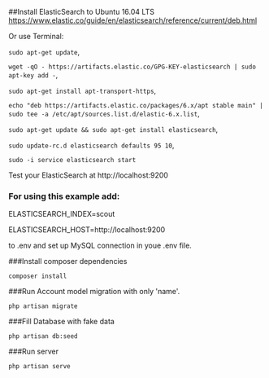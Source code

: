##Install ElasticSearch to Ubuntu 16.04 LTS
https://www.elastic.co/guide/en/elasticsearch/reference/current/deb.html

Or use Terminal:

`sudo apt-get update`,

`wget -qO - https://artifacts.elastic.co/GPG-KEY-elasticsearch | sudo apt-key add -`,

`sudo apt-get install apt-transport-https`,

`echo "deb https://artifacts.elastic.co/packages/6.x/apt stable main" | sudo tee -a /etc/apt/sources.list.d/elastic-6.x.list`,

`sudo apt-get update && sudo apt-get install elasticsearch`,

`sudo update-rc.d elasticsearch defaults 95 10`,

`sudo -i service elasticsearch start`

Test your ElasticSearch at http://localhost:9200 


### For using this example add:
ELASTICSEARCH_INDEX=scout

ELASTICSEARCH_HOST=http://localhost:9200

to .env and set up MySQL connection in youe .env file.

###Install composer dependencies

`composer install`

###Run Account model migration with only 'name'.

`php artisan migrate`

###Fill Database with fake data

`php artisan db:seed`

###Run server

`php artisan serve`
